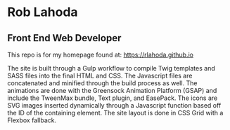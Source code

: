 # Rob Lahoda
## Front End Web Developer

This repo is for my homepage found at: https://rlahoda.github.io

The site is built through a Gulp workflow to compile Twig templates and SASS files into the final HTML and CSS. The Javascript files are concatenated and minified through the build process as well. The animations are done with the Greensock Animation Platform (GSAP) and include the TweenMax bundle, Text plugin, and EasePack. The icons are SVG images inserted dynamically through a Javascript function based off the ID of the containing element. The site layout is done in CSS Grid with a Flexbox fallback.
